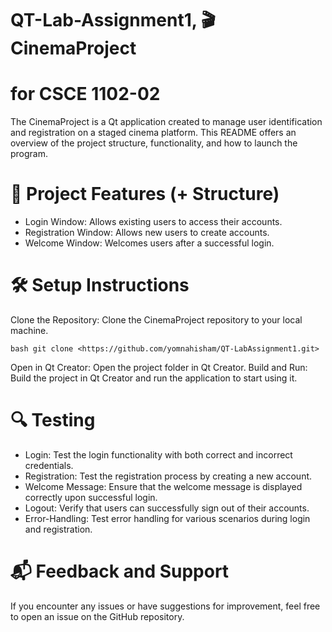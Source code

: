 # QT-Lab-Assignment1,  🎬 CinemaProject
# for CSCE 1102-02 #

The CinemaProject is a Qt application created to manage user identification and registration on a staged cinema platform. This README offers an overview of the project structure, functionality, and how to launch the program.


# 🚀 Project Features (+ Structure)
  - Login Window: Allows existing users to access their accounts. 
  - Registration Window: Allows new users to create accounts.
  - Welcome Window: Welcomes users after a successful login.


# 🛠️ Setup Instructions
Clone the Repository: Clone the CinemaProject repository to your local machine.
```
bash git clone <https://github.com/yomnahisham/QT-LabAssignment1.git>
```
Open in Qt Creator: Open the project folder in Qt Creator.
Build and Run: Build the project in Qt Creator and run the application to start using it.


# 🔍 Testing
  - Login: Test the login functionality with both correct and incorrect credentials.
  - Registration: Test the registration process by creating a new account.
  - Welcome Message: Ensure that the welcome message is displayed correctly upon successful login.
  - Logout: Verify that users can successfully sign out of their accounts.
  - Error-Handling: Test error handling for various scenarios during login and registration.


# 📬 Feedback and Support
If you encounter any issues or have suggestions for improvement, feel free to open an issue on the GitHub repository. 
